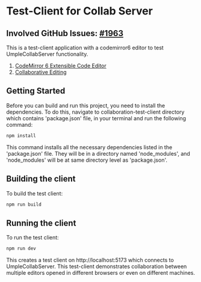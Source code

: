 # Test-Client for Collab Server

## Involved GitHub Issues: [#1963](https://github.com/umple/umple/issues/1963)

This is a test-client application with a codemirror6 editor to test UmpleCollabServer functionality.

1. [CodeMirror 6 Extensible Code Editor](https://codemirror.net/)
2. [Collaborative Editing](https://codemirror.net/examples/collab/)

## Getting Started
Before you can build and run this project, you need to install the dependencies.
To do this, navigate to collaboration-test-client directory which contains 'package.json' file, in your terminal and run the following command:
```sh
npm install
```
This command installs all the necessary dependencies listed in the 'package.json' file. They will be in a directory named 'node_modules', and 'node_modules' will be at same directory level as 'package.json'.

## Building the client
To build the test client:
```sh
npm run build
```

## Running the client
To run the test client:
```sh
npm run dev
```
This creates a test client on http://localhost:5173 which connects to UmpleCollabServer. This test-client demonstrates collaboration between multiple editors opened in different browsers or even on different machines.

